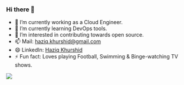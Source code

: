 ### Hi there 👋
- 🔭 I’m currently working as a Cloud Engineer.
- 🌱 I’m currently learning DevOps tools.
- 🤔 I’m interested in contributing towards open source.
- 📫 Mail: haziq.khurshid@gmail.com
- 😄 LinkedIn: [Haziq Khurshid](https://www.linkedin.com/in/haziq-khurshid-209b6a189)
- ⚡ Fun fact: Loves playing Football, Swimming & Binge-watching TV shows.


<!--
**haziq-khurshid/haziq-khurshid** is a ✨ _special_ ✨ repository because its `README.md` (this file) appears on your GitHub profile.

Here are some ideas to get you started:

- 🔭 I’m currently working on ...
- 🌱 I’m currently learning ...
- 👯 I’m looking to collaborate on ...
- 🤔 I’m looking for help with ...
- 💬 Ask me about ...
- 📫 How to reach me: ...
- 😄 Pronouns: ...
- ⚡ Fun fact: ...
-->

<img src="https://github-readme-stats.vercel.app/api?username=haziq-khurshid&show_icons=true&theme=onedark"/>
